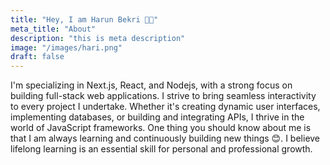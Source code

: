 ```yaml
---
title: "Hey, I am Harun Bekri 👋🏻"
meta_title: "About"
description: "this is meta description"
image: "/images/hari.png"
draft: false
---
```


I'm specializing in Next.js, React, and Nodejs, with a strong focus on building full-stack web applications. I strive to bring seamless interactivity to every project I undertake. Whether it's creating dynamic user interfaces, implementing databases, or building and integrating APIs, I thrive in the world of JavaScript frameworks. One thing you should know about me is that I am always learning and continuously building new things 😊. I believe lifelong learning is an essential skill for personal and professional growth. 
